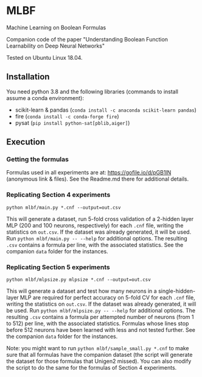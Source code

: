 # MLBF
Machine Learning on Boolean Formulas

Companion code of the paper "Understanding Boolean Function Learnability on Deep Neural Networks"

Tested on Ubuntu Linux 18.04.

## Installation

You need python 3.8 and the following libraries (commands to install assume a conda environment):

* scikit-learn & pandas (`conda install -c anaconda scikit-learn pandas`)
* fire (`conda install -c conda-forge fire`)
* pysat (`pip install python-sat[pblib,aiger]`)


## Execution
### Getting the formulas
Formulas used in all experiments are at: https://gofile.io/d/pGB1lN (anonymous link & files). See the Readme.md there for additional details.

### Replicating Section 4 experiments
 `python mlbf/main.py *.cnf --output=out.csv`

This will generate a dataset, run 5-fold cross validation of a 2-hidden layer MLP (200 and 100 neurons, respectively) for each `.cnf` file, writing the statistics on `out.csv`. If the dataset was already generated, it will be used. Run `python mlbf/main.py -- --help` for additional options.
The resulting `.csv` contains a formula per line, with the associated statistics. 
See the companion `data` folder for the instances.
 

### Replicating Section 5 experiments
`python mlbf/mlpsize.py mlpsize *.cnf --output=out.csv`

This will generate a dataset and test how many neurons in a single-hidden-layer MLP are required for perfect accuracy on 5-fold CV  for each `.cnf` file, writing the statistics on `out.csv`. 
If the dataset was already generated, it will be used. Run `python mlbf/mlpsize.py -- --help` for additional options.
The resulting `.csv` contains a formula per attempted number of neurons (from 1 to 512) per line, with the associated statistics.
Formulas whose lines stop before 512 neurons have been learned with less and not tested further. 
See the companion `data` folder for the instances.

Note: you might want to run `python mlbf/sample_small.py *.cnf` to make sure that all formulas have the companion dataset 
(the script will generate the dataset for those formulas that Unigen2 missed).
You can also modify the script to do the same for the formulas of Section 4 experiments.

